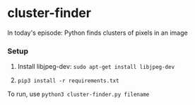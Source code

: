 # cluster-finder
In today's episode: Python finds clusters of pixels in an image

### Setup

1. Install libjpeg-dev: `sudo apt-get install libjpeg-dev`

1. `pip3 install -r requirements.txt`

To run, use `python3 cluster-finder.py filename`
